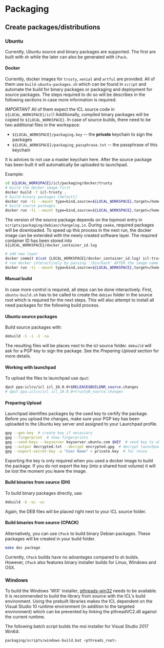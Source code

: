 # Packaging

## Create packages/distributions

### Ubuntu

Currently, Ubuntu source and binary packages are supported. The first are built with `dh` while the later can also be generated with `CPack`.

#### Docker

Currently, docker images for `trusty`, `xenial` and `artful` are provided.
All of them use `build-ubuntu-packages.sh` which can be found in `script` and
automate the build for binary packages or packaging and deployment for source packages.
The steps required to do so will be describes in the following sections in case more
information is required.

*IMPORTANT* All of them expect the ICL source code in `${LOCAL_WORKSPACE}/icl`!
Additionally, compiled binary packages will be copied to `${LOCAL_WORKSPACE}`.
In case of source builds, there need to be two additional files in the workspace:

* `${LOCAL_WORKSPACE}/packaging.key` -- the **private** keychain to sign the packages
* `${LOCAL_WORKSPACE}/packaging_passphrase.txt` -- the passphrase of this keychain

It is advices to not use a master keychain here.
After the source package has been built it will automatically be uploaded to launchpad.

Example:

```bash
cd ${LOCAL_WORKSPACE}/icl/packaging/docker/trusty
# build the docker image first
docker build -t icl-trusty .
# build binary packages [default]
docker run -ti --mount type=bind,source=${LOCAL_WORKSPACE},target=/home/user/workspace icl-trusty
# build source packages
docker run -ti --mount type=bind,source=${LOCAL_WORKSPACE},target=/home/user/workspace -e variant=source icl-trusty
```

The version of the source package depends on the topmost entry in `scripts/packaging/debian/changelog.in`.
During `cmake`, required packages will be downloaded. To speed up this process in the
next run, the docker image can be extended with the newly created software layer.
The required container ID has been stored into `${LOCAL_WORKSPACE}/docker_container_id.log`

```bash
# add new layer
docker commit $(cat {LOCAL_WORKSPACE}/docker_container_id.log) icl-trusty
# run docker interactively by passing '/bin/bash' AFTER the image name
docker run -ti --mount type=bind,source=${LOCAL_WORKSPACE},target=/home/user/workspace icl-trusty /bin/bash
```

#### Manual build

In case more control is required, all steps can be done interactively.
First, `ubuntu-build.sh` has to be called to create the `debian` folder in the source root which is required for the next steps. This will also attempt to install all need packages for
the following build process.

#### Ubuntu source packages

Build source packages with:

```bash
debuild -S -i -I -sa
```

The resulting files will be places next to the icl source folder. `debuild` will ask for a PGP key to sign the package. See the *Preparing Upload* section for more details.

#### Working with launchpad

To upload the files to launchpad use `dput`:

```bash
dput ppa:iclcv/icl icl_10.0.0+$RELEASE$BUILDNR_source.changes
# dput ppa:iclcv/icl icl_10.0.0+trusty0_source.changes
```

#### Preparing Upload

Launchpad identifies packages by the used key to certify the package. Before you upload the changes, make sure your PGP key has been uploaded to the Ubuntu key server and assigned to your Launchpad profile.

```bash
gpg --gen-key  # create key if necessary
gpg --fingerprint  # show fingerprints
gpg --send-keys --keyserver keyserver.ubuntu.com $KEY  # send key to ubuntu server
gpg --output decrypted.txt --decrypt encrypted.gpg  # decrypt launchpad message
gpg --export-secret-key -a "User Name" > private.key  # for reuse
```

Exporting the key is only required when you used a docker image to build the package. If you do not export the key (into a shared host volume) it will be lost the moment you leave the image.

#### Build binaries from source (DH)

To build binary packages directly, use:

```bash
debuild -b -uc -us
```

Again, the DEB files will be placed right next to your ICL source folder.

#### Build binaries from source (CPACK)

Alternatively, you can use `CPack` to build binary Debian packages. These packages will be created in your build folder.

```bash
make doc package
```

Currently, `CPack` builds have no advantages compared to `dh` builds. However,
`CPack` also features binary installer builds for Linux, Windows and OSX.

### Windows

To build the Windows 'WIX' installer, [pthreads-win32](https://www.sourceware.org/pthreads-win32/) needs to be available.
It is recommended to build the library from source with the ICL's build environment.
Using the prebuilt libraries makes the ICL dependent on the Visual Studio 10 runtime environment (in addition to the targeted environment) which can be prevented by linking the
pthreadVC2.dll against the current runtime.

The following batch script builds the msi installer for Visual Studio 2017 Win64:

```bash
packaging/scripts/windows-build.bat <pthreads_root>
```
